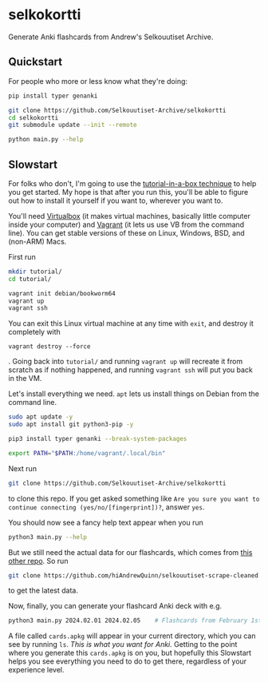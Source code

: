 # selkokortti
Generate Anki flashcards from Andrew's Selkouutiset Archive.

## Quickstart

For people who more or less know what they're doing:

```bash
pip install typer genanki

git clone https://github.com/Selkouutiset-Archive/selkokortti
cd selkokortti
git submodule update --init --remote

python main.py --help
```

## Slowstart

For folks who don't, I'm going to use the [tutorial-in-a-box technique](https://hiandrewquinn.github.io/til-site/posts/the-unreasonable-effectiveness-of-vms-in-hacker-pedagogy/) to help you get started. My hope is that after you run this, you'll be able to figure out how to install it yourself if you want to, wherever you want to.

You'll need [Virtualbox](https://www.virtualbox.org/) (it makes virtual machines, basically little computer inside your computer) and [Vagrant](https://www.vagrantup.com/) (it lets us use VB from the command line). You can get stable versions of these on Linux, Windows, BSD, and (non-ARM) Macs.

First run

```bash
mkdir tutorial/
cd tutorial/

vagrant init debian/bookworm64
vagrant up
vagrant ssh
```

You can exit this Linux virtual machine at any time with `exit`, and destroy it completely with

```
vagrant destroy --force
```

. Going back into `tutorial/` and running `vagrant up` will recreate it from scratch as if nothing happened, and running `vagrant ssh` will put you back in the VM.

Let's install everything we need. `apt` lets us install things on Debian from the command line.

```bash
sudo apt update -y
sudo apt install git python3-pip -y

pip3 install typer genanki --break-system-packages

export PATH="$PATH:/home/vagrant/.local/bin"
```

Next run

```bash
git clone https://github.com/Selkouutiset-Archive/selkokortti
```

to clone this repo. If you get asked something like `Are you sure you want to continue connecting (yes/no/[fingerprint])?`, answer `yes`.

You should now see a fancy help text appear when you run

```bash
python3 main.py --help
```

But we still need the actual data for our flashcards, which comes from [this other repo](https://github.com/hiAndrewQuinn/selkouutiset-scrape-cleaned). So run 

```bash
git clone https://github.com/hiAndrewQuinn/selkouutiset-scrape-cleaned.git selkouutiset-scrape-cleaned/
```

to get the latest data.

Now, finally, you can generate your flashcard Anki deck with e.g.

```bash
python3 main.py 2024.02.01 2024.02.05    # Flashcards from February 1st to 5th, 2024, inclusive.
```

A file called `cards.apkg` will appear in your current directory, which you can see by running `ls`. *This is what you want for Anki.* Getting to the point where you generate this `cards.apkg` is on you, but hopefully this Slowstart helps you see everything you need to do to get there, regardless of your experience level.
